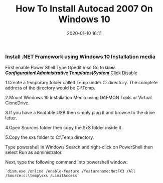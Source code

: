 ﻿---
title: How To Install Autocad 2007 On Windows 10
date: 2020-01-10 16:11
---

### Install .NET Framework using Windows 10 Installation media

First enable Power Shell
Type Gpedit.msc
Go to ***User Configuration\Administrative Templates\System***
Click Disable

1.Create a temporary folder called Temp under C: directory. The complete address of the directory would be C:\Temp.

2.Mount Windows 10 Installation Media using DAEMON Tools or Virtual CloneDrive.

3.If you have a Bootable USB then simply plug it and browse to the drive letter.

4.Open Sources folder then copy the SxS folder inside it.

5.Copy the sxs folder to C:\Temp directory.

Type powershell in Windows Search and right-click on PowerShell then select Run as administrator.

Next, type the following command into powershell window:
```
`dism.exe /online /enable-feature /featurename:NetFX3 /All /Source:c:\temp\sxs /LimitAccess`
```